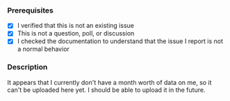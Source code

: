 ### Prerequisites

- [X] I verified that this is not an existing issue
- [X] This is not a question, poll, or discussion
- [X] I checked the documentation to understand that the issue I report is not a normal behavior

### Description

It appears that I currently don't have a month worth of data on me, so it can't be uploaded here yet. I should be able to upload it in the future.
